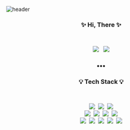 ![header](https://capsule-render.vercel.app/api?type=soft&color=timeAuto&height=100&section=header&text=😊%20TINNIA%20😊&fontSize=30&animation=twinkling)

<h3 align="center">✨ Hi, There ✨</h3>
<br />
<p align="center">
  <a target="_blank" href="https://tinnia.github.io/"><img src="https://img.shields.io/badge/Blog-663399?style=flat&logo=Gatsby&logoColor=white"/></a>&nbsp;&nbsp;
  <a target="_blank" href="mailto:ektha3869@gmail.com?Subject=title:"><img src="https://img.shields.io/badge/Gmail-EA4335?style=flat&logo=Gmail&logoColor=white"/></a>
</p>
<h3 align="center">•••</h3>
<h3 align="center">💡 Tech Stack 💡</h3>
<br />
<p align="center">
  <img src="https://img.shields.io/badge/Python-3766AB?style=flat&logo=Python&logoColor=white"/>&nbsp;
  <img src="https://img.shields.io/badge/Java-007396?style=flat&logo=Java&logoColor=white"/>&nbsp;
  <img src="https://img.shields.io/badge/JavaScript-F7DF1E?style=flat&logo=JavaScript&logoColor=white"/>
  <br/>
  <img src="https://img.shields.io/badge/Vue.js-4FC08D?style=flat&logo=Vue.js&logoColor=white"/>&nbsp;
  <img src="https://img.shields.io/badge/React-61DAFB?style=flat&logo=React&logoColor=white"/>&nbsp;
  <img src="https://img.shields.io/badge/Django-092E20?style=flat&logo=Django&logoColor=white"/>&nbsp;
  <img src="https://img.shields.io/badge/Spring Boot-6DB33F?style=flat&logo=Spring&logoColor=white"/>
  <br/>
  <img src="https://img.shields.io/badge/MongoDB-47A248?style=flat&logo=MongoDB&logoColor=white"/>&nbsp;
  <img src="https://img.shields.io/badge/MariaDB-003545?style=flat&logo=MariaDB&logoColor=white"/>&nbsp;
  <img src="https://img.shields.io/badge/Node.js-339933?style=flat&logo=Node.js&logoColor=white"/>&nbsp;
  <img src="https://img.shields.io/badge/GitHub-181717?style=flat&logo=GitHub&logoColor=white"/>&nbsp;
  <img src="https://img.shields.io/badge/Jira-0052CC?style=flat&logo=Jira&logoColor=white"/>
</p>
